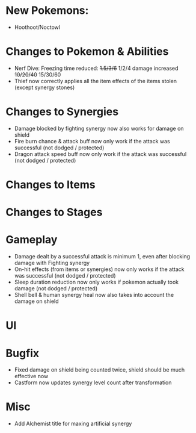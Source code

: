 # New Pokemons:
- Hoothoot/Noctowl

# Changes to Pokemon & Abilities
- Nerf Dive: Freezing time reduced: ~~1.5/3/6~~ 1/2/4 damage increased ~~10/20/40~~ 15/30/60
- Thief now correctly applies all the item effects of the items stolen (except synergy stones)

# Changes to Synergies
- Damage blocked by fighting synergy now also works for damage on shield
- Fire burn chance & attack buff now only work if the attack was successful (not dodged / protected)
- Dragon attack speed buff now only work if the attack was successful (not dodged / protected)

# Changes to Items


# Changes to Stages


# Gameplay
- Damage dealt by a successful attack is minimum 1, even after blocking damage with Fighting synergy
- On-hit effects (from items or synergies) now only works if the attack was successful (not dodged / protected)
- Sleep duration reduction now only works if pokemon actually took damage (not dodged / protected)
- Shell bell & human synergy heal now also takes into account the damage on shield

# UI


# Bugfix
- Fixed damage on shield being counted twice, shield should be much effective now
- Castform now updates synergy level count after transformation

# Misc
- Add Alchemist title for maxing artificial synergy
